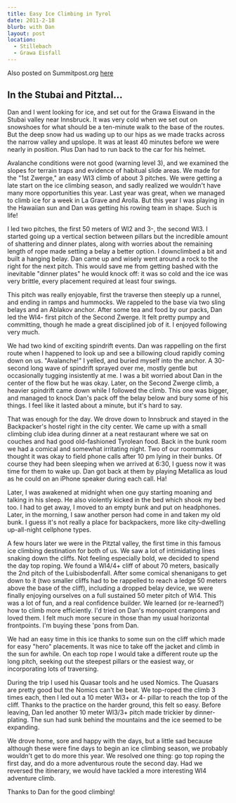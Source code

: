 ```yaml
---
title: Easy Ice Climbing in Tyrol
date: 2011-2-18
blurb: with Dan
layout: post
location: 
  - Stillebach
  - Grawa Eisfall
---
```


Also posted on Summitpost.org [here](http://www.summitpost.org/some-easy-ice-climbing/598199)

In the Stubai and Pitztal...
---

Dan and I went looking for ice, and set out for the Grawa Eiswand in the Stubai
valley near Innsbruck. It was very cold when we set out on snowshoes for what
should be a ten-minute walk to the base of the routes. But the deep snow had us
wading up to our hips as we made tracks across the narrow valley and upslope. It
was at least 40 minutes before we were nearly in position. Plus Dan had to run
back to the car for his helmet.

Avalanche conditions were not good (warning level 3), and we examined the slopes
for terrain traps and evidence of habitual slide areas. We made for the "1st
Zwerge," an easy WI3 climb of about 3 pitches. We were getting a late start on
the ice climbing season, and sadly realized we wouldn't have many more
opportunities this year. Last year was great, when we managed to climb ice for a
week in La Grave and Arolla. But this year I was playing in the Hawaiian sun and
Dan was getting his rowing team in shape. Such is life!

I led two pitches, the first 50 meters of WI2 and 3-, the second WI3. I started
going up a vertical section between pillars but the incredible amount of
shattering and dinner plates, along with worries about the remaining length of
rope made setting a belay a better option. I downclimbed a bit and built a
hanging belay. Dan came up and wisely went around a rock to the right for the
next pitch. This would save me from getting bashed with the inevitable "dinner
plates" he would knock off: it was so cold and the ice was very brittle, every
placement required at least four swings.

This pitch was really enjoyable, first the traverse then steeply up a runnel,
and ending in ramps and hummocks. We rappeled to the base via two sling belays
and an Ablakov anchor. After some tea and food by our packs, Dan led the WI4-
first pitch of the Second Zwerge. It felt pretty pumpy and committing, though he
made a great disciplined job of it. I enjoyed following very much.

We had two kind of exciting spindrift events. Dan was rappelling on the first
route when I happened to look up and see a billowing cloud rapidly coming down
on us. "Avalanche!" I yelled, and buried myself into the anchor. A 30-second
long wave of spindrift sprayed over me, mostly gentle but occasionally tugging
insistently at me. I was a bit worried about Dan in the center of the flow but
he was okay. Later, on the Second Zwerge climb, a heavier spindrift came down
while I followed the climb. This one was bigger, and managed to knock Dan's pack
off the belay below and bury some of his things. I feel like it lasted about a
minute, but it's hard to say.

That was enough for the day. We drove down to Innsbruck and stayed in the
Backpacker's hostel right in the city center. We came up with a small climbing
club idea during dinner at a neat restaurant where we sat on couches and had
good old-fashioned Tyrolean food. Back in the bunk room we had a comical and
somewhat irritating night. Two of our roommates thought it was okay to field
phone calls after 10 pm lying in their bunks. Of course they had been sleeping
when we arrived at 6:30, I guess now it was time for them to wake up. Dan got
back at them by playing Metallica as loud as he could on an iPhone speaker
during each call. Ha!

Later, I was awakened at midnight when one guy starting moaning and talking in
his sleep. He also violently kicked in the bed which shook my bed too. I had to
get away, I moved to an empty bunk and put on headphones. Later, in the morning,
I saw another person had come in and taken my old bunk. I guess it's not really
a place for backpackers, more like city-dwelling up-all-night cellphone types.

A few hours later we were in the Pitztal valley, the first time in this famous
ice climbing destination for both of us. We saw a lot of intimidating lines
snaking down the cliffs. Not feeling especially bold, we decided to spend the
day top roping. We found a WI4/4+ cliff of about 70 meters, basically the 2nd
pitch of the Luibisbodenfall. After some comical shenanigans to get down to it
(two smaller cliffs had to be rappelled to reach a ledge 50 meters above the
base of the cliff), including a dropped belay device, we were finally enjoying
ourselves on a full sustained 50 meter pitch of WI4. This was a lot of fun, and
a real confidence builder. We learned (or re-learned?) how to climb more
efficiently. I'd tried on Dan's monopoint crampons and loved them. I felt much
more secure in those than my usual horizontal frontpoints. I'm buying these
'pons from Dan.

We had an easy time in this ice thanks to some sun on the cliff which made for
easy "hero" placements. It was nice to take off the jacket and climb in the sun
for awhile. On each top rope I would take a different route up the long pitch,
seeking out the steepest pillars or the easiest way, or incorporating lots of
traversing.

During the trip I used his Quasar tools and he used Nomics. The Quasars are
pretty good but the Nomics can't be beat. We top-roped the climb 3 times each,
then I led out a 10 meter WI3+ or 4- pillar to reach the top of the
cliff. Thanks to the practice on the harder ground, this felt so easy.  Before
leaving, Dan led another 10 meter WI3/3+ pitch made trickier by
dinner-plating. The sun had sunk behind the mountains and the ice seemed to be
expanding.

We drove home, sore and happy with the days, but a little sad because although
these were fine days to begin an ice climbing season, we probably wouldn't get
to do more this year. We resolved one thing: go top roping the first day, and do
a more adventurous route the second day. Had we reversed the itinerary, we would
have tackled a more interesting WI4 adventure climb.

Thanks to Dan for the good climbing!
                     

